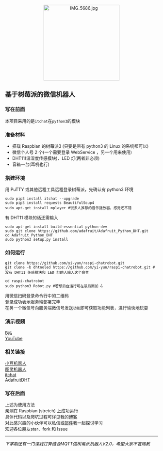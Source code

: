 <p align="center">
  <img src="https://i.loli.net/2018/07/22/5b542f5c58d76.jpg" alt="IMG_5686.jpg" title="IMG_5686.jpg" width=250 />

</p>



## 基于树莓派的微信机器人

### 写在前面
本项目采用的是```itchat```在```python3```的模块

### 准备材料
* 搭载 Raspbian 的树莓派3 (只要是带有 python3 的 Linux 的系统都可以)
* 微信个人号 2 个(一个需要登录 WebService ，另一个用来使用)
* DHT11(温湿度传感模块)、LED 灯(两者非必须)
* 音箱一台(耳机也行)

### 搭建环境
用 PuTTY 或其他远程工具远程登录树莓派，先确认有 python3 环境
```shell 基本环境，最好都加 sudo
sudo pip3 install itchat --upgrade
sudo pip3 install requests BeautifulSoup4
sudo apt-get install mplayer #很多人推荐的音乐播放器，感觉还不错
```

有 DHT11 模块的话还需输入
```shell
sudo apt-get install build-essential python-dev
sudo git clone https://github.com/adafruit/Adafruit_Python_DHT.git
cd Adafruit_Python_DHT
sudo python3 setup.py install  
```

### 如何运行
```shell
git clone https://github.com/yi-yun/raspi-chatrobot.git
git clone -b dhtnoled https://github.com/yi-yun/raspi-chatrobot.git #没有 DHT11 传感模块和 LED 灯的人输入这个命令

cd raspi-chatrobot
sudo python3 Robot.py #若想后台运行可在最后面加 &
```
用微信扫码登录命令行中的二维码  
登录成功表示服务端部署完毕  
在另一个微信号向服务端微信号发送`功能`即可获取功能列表，进行愉快地玩耍
### 演示视频
[B站](https://www.bilibili.com/video/av28087089)  
[YouTube](https://youtu.be/m_k38Pbp55U)

### 相关链接
[小豆机器人](http://xiao.douqq.com/)  
[图灵机器人](http://www.tuling123.com/)  
[itchat](https://github.com/littlecodersh/itchat)  
[AdafruitDHT](https://github.com/adafruit/Adafruit_Python_DHT)  

### 写在后面
上述为使用方法  
亲测在 Raspbian (stretch) 上成功运行  
具体代码以及爬坑过程可详见我的[博客](https://yi-yun.github.io/爬坑指南)  
对此感兴趣的小伙伴可以私信或[邮件](mailto:yi--yun@outlook.com)我一起探讨学习  
欢迎各位朋友star、fork 和 Issue

-----
*下学期还有一门课我打算结合MQTT做树莓派机器人V2.0，希望大家不吝赐教*